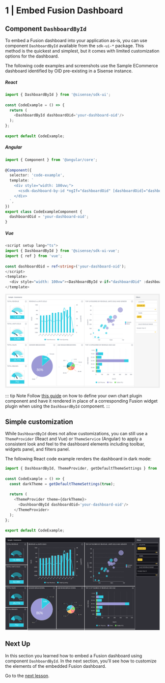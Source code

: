 # 1 | Embed Fusion Dashboard

## Component `DashboardById`

To embed a Fusion dashboard into your application as-is, you can use component `DashboardById` available from the `sdk-ui-*` package. This method is the quickest and simplest, but it comes with limited customization options for the dashboard.

The following code examples and screenshots use the Sample ECommerce dashboard identified by OID pre-existing in a Sisense instance.

##### React

```ts
import { DashboardById } from '@sisense/sdk-ui';

const CodeExample = () => {
  return (
    <DashboardById dashboardOid='your-dashboard-oid'/>
  );
};

export default CodeExample;
```

##### Angular

```ts
import { Component } from '@angular/core';

@Component({
  selector: 'code-example',
  template: `
    <div style="width: 100vw;">
      <csdk-dashboard-by-id *ngIf="dashboardOid" [dashboardOid]="dashboardOid" />
    </div>
  `,
})
export class CodeExampleComponent {
  dashboardOid = 'your-dashboard-oid';
}
```

##### Vue
```ts
<script setup lang="ts">
import { DashboardById } from '@sisense/sdk-ui-vue';
import { ref } from 'vue';

const dashboardOid = ref<string>('your-dashboard-oid');
</script>
<template>
  <div style="width: 100vw"><DashboardById v-if="dashboardOid" :dashboardOid="dashboardOid" /></div>
</template>
```

![Embedded Sample ECommerce Dashboard](../../img/dashboard-guides/fusion-dashboard-light-theme.png 'Embedded Sample ECommerce Dashboard')

::: tip Note
Follow [this guide](../chart-plugins.md) on how to define your own chart plugin component and have it rendered in place of a corresponding Fusion widget plugin when using the `DashboardById` component.
:::

## Simple customization

While `DashboardById` does not allow customizations, you can still use a `ThemeProvider` (React and Vue) or `ThemeService` (Angular) to apply a consistent look and feel to the dashboard elements including toolbar, widgets panel, and filters panel.

The following React code example renders the dashboard in dark mode:

```ts
import { DashboardById, ThemeProvider, getDefaultThemeSettings } from '@sisense/sdk-ui';

const CodeExample = () => {
  const darkTheme = getDefaultThemeSettings(true);

  return (
    <ThemeProvider theme={darkTheme}>
      <DashboardById dashboardOid='your-dashboard-oid'/>
    </ThemeProvider>
  );
};

export default CodeExample;
```

![Embedded Sample ECommerce Dashboard in Dark Mode](../../img/dashboard-guides/fusion-dashboard-dark-theme.png 'Embedded Sample ECommerce Dashboard in Dark Mode')


## Next Up

In this section you learned how to embed a Fusion dashboard using component `DashboardById`. In the next section, you'll see how to customize the elements of the embedded Fusion dashboard.

Go to the [next lesson](./guide-2-customize-fusion-dashboard.md).
